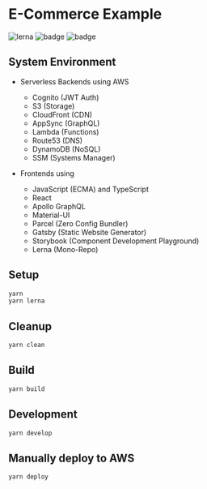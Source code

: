 # E-Commerce Example

![lerna](https://img.shields.io/badge/maintained%20with-lerna-cc00ff.svg)
![badge](https://github.com/mikebild/serverless-aws-cdk-ecommerce/workflows/CICDProd/badge.svg)
![badge](https://github.com/mikebild/serverless-aws-cdk-ecommerce/workflows/CICDBeta/badge.svg)

## System Environment

- Serverless Backends using AWS

  - Cognito (JWT Auth)
  - S3 (Storage)
  - CloudFront (CDN)
  - AppSync (GraphQL)
  - Lambda (Functions)
  - Route53 (DNS)
  - DynamoDB (NoSQL)
  - SSM (Systems Manager)

- Frontends using
  - JavaScript (ECMA) and TypeScript
  - React
  - Apollo GraphQL
  - Material-UI
  - Parcel (Zero Config Bundler)
  - Gatsby (Static Website Generator)
  - Storybook (Component Development Playground)
  - Lerna (Mono-Repo)

## Setup

```bash
yarn
yarn lerna
```

## Cleanup

```bash
yarn clean
```

## Build

```bash
yarn build
```

## Development

```bash
yarn develop
```

## Manually deploy to AWS

```bash
yarn deploy
```
